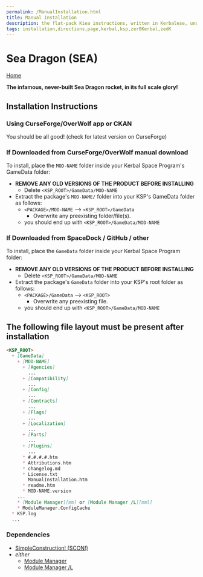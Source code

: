 ```yaml
---
permalink: /ManualInstallation.html
title: Manual Installation
description: the flat-pack Kiea instructions, written in Kerbalese, unusally present
tags: installation,directions,page,kerbal,ksp,zer0Kerbal,zedK
---
```


<!-- ManualInstallation.md v1.1.8.1
Sea Dragon (SEA)
created: 01 Oct 2019
updated: 29 Jul 2022 -->

<!-- based upon work by Lisias -->

# Sea Dragon (SEA)

[Home](./index.md)

**The infamous, never-built Sea Dragon rocket, in its full scale glory!**

## Installation Instructions

### Using CurseForge/OverWolf app or CKAN

You should be all good! (check for latest version on CurseForge)

### If Downloaded from CurseForge/OverWolf manual download

To install, place the `MOD-NAME` folder inside your Kerbal Space Program's GameData folder:

* **REMOVE ANY OLD VERSIONS OF THE PRODUCT BEFORE INSTALLING**
  * Delete `<KSP_ROOT>/GameData/MOD-NAME`
* Extract the package's `MOD-NAME/` folder into your KSP's GameData folder as follows:
  * `<PACKAGE>/MOD-NAME` --> `<KSP_ROOT>/GameData`
    * Overwrite any preexisting folder/file(s).
  * you should end up with `<KSP_ROOT>/GameData/MOD-NAME`

### If Downloaded from SpaceDock / GitHub / other

To install, place the `GameData` folder inside your Kerbal Space Program folder:

* **REMOVE ANY OLD VERSIONS OF THE PRODUCT BEFORE INSTALLING**
  * Delete `<KSP_ROOT>/GameData/MOD-NAME`
* Extract the package's `GameData` folder into your KSP's root folder as follows:
  * `<PACKAGE>/GameData` --> `<KSP_ROOT>`
    * Overwrite any preexisting file.
  * you should end up with `<KSP_ROOT>/GameData/MOD-NAME`

## The following file layout must be present after installation

```markdown
<KSP_ROOT>
  + [GameData]
    + [MOD-NAME]
      + [Agencies]
        ...
      + [Compatibility]
        ...
      + [Config]
        ...
      + [Contracts]
        ...
      + [Flags]
        ...
      + [Localization]
        ...
      + [Parts]
        ...
      + [Plugins]
        ...
      * #.#.#.#.htm
      * Attributions.htm
      * changelog.md
      * License.txt
        ManualInstallation.htm
      * readme.htm
      * MOD-NAME.version
    ...
    * [Module Manager][mm] or [Module Manager /L][mml]
    * ModuleManager.ConfigCache
  * KSP.log
  ...
```

### Dependencies

* [SimpleConstruction! (SCON!)][SCON]
* *either*
  * [Module Manager][mm]
  * [Module Manager /L][mml]

[SCON]: https://forum.kerbalspaceprogram.com/index.php?/topic/191424-* "SimpleConstruction! (SCON!)"
[mm]: https://forum.kerbalspaceprogram.com/index.php?/topic/50533-*/ "Module Manager"
[mml]: https://github.com/net-lisias-ksp/ModuleManager "Module Manager /L"
